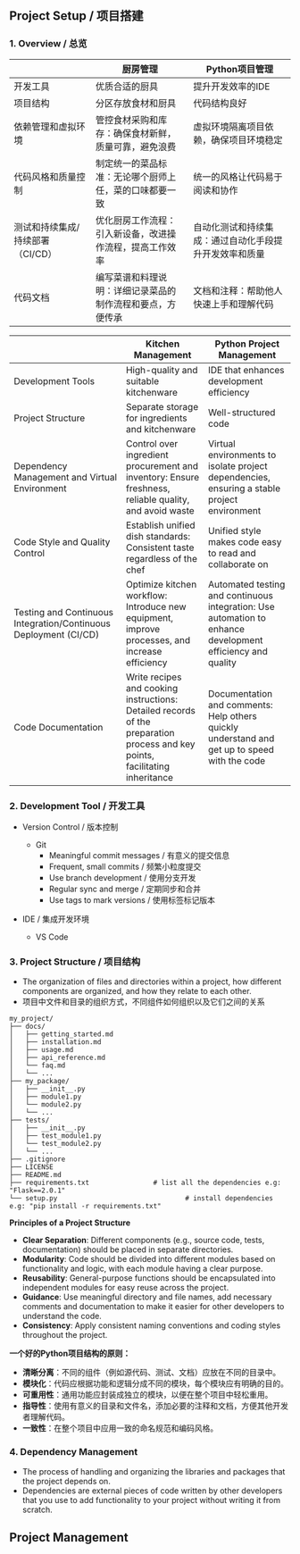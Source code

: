 ## Project Setup / 项目搭建

### 1. Overview / 总览

|                                  | 厨房管理                                                   | Python项目管理                                         |
| -------------------------------- | ---------------------------------------------------------- | ------------------------------------------------------ |
| 开发工具                         | 优质合适的厨具                                             | 提升开发效率的IDE                                      |
| 项目结构                         | 分区存放食材和厨具                                         | 代码结构良好                                           |
| 依赖管理和虚拟环境               | 管控食材采购和库存：确保食材新鲜，质量可靠，避免浪费       | 虚拟环境隔离项目依赖，确保项目环境稳定                 |
| 代码风格和质量控制               | 制定统一的菜品标准：无论哪个厨师上任，菜的口味都要一致     | 统一的风格让代码易于阅读和协作                         |
| 测试和持续集成/持续部署（CI/CD） | 优化厨房工作流程：引入新设备，改进操作流程，提高工作效率   | 自动化测试和持续集成：通过自动化手段提升开发效率和质量 |
| 代码文档                         | 编写菜谱和料理说明：详细记录菜品的制作流程和要点，方便传承 | 文档和注释：帮助他人快速上手和理解代码                 |

|                                                              | Kitchen Management                                           | Python Project Management                                    |
| ------------------------------------------------------------ | ------------------------------------------------------------ | ------------------------------------------------------------ |
| Development Tools                                            | High-quality and suitable kitchenware                        | IDE that enhances development efficiency                     |
| Project Structure                                            | Separate storage for ingredients and kitchenware             | Well-structured code                                         |
| Dependency Management and Virtual Environment                | Control over ingredient procurement and inventory: Ensure freshness, reliable quality, and avoid waste | Virtual environments to isolate project dependencies, ensuring a stable project environment |
| Code Style and Quality Control                               | Establish unified dish standards: Consistent taste regardless of the chef | Unified style makes code easy to read and collaborate on     |
| Testing and Continuous Integration/Continuous Deployment (CI/CD) | Optimize kitchen workflow: Introduce new equipment, improve processes, and increase efficiency | Automated testing and continuous integration: Use automation to enhance development efficiency and quality |
| Code Documentation                                           | Write recipes and cooking instructions: Detailed records of the preparation process and key points, facilitating inheritance | Documentation and comments: Help others quickly understand and get up to speed with the code |



### 2. Development Tool / 开发工具

- Version Control / 版本控制
  - Git
    - Meaningful commit messages / 有意义的提交信息
    - Frequent, small commits / 频繁小粒度提交
    - Use branch development / 使用分支开发
    - Regular sync and merge / 定期同步和合并
    - Use tags to mark versions / 使用标签标记版本

- IDE / 集成开发环境
  - VS Code



### 3. Project Structure / 项目结构

- The organization of files and directories within a project, how different components are organized, and how they relate to each other.
- 项目中文件和目录的组织方式，不同组件如何组织以及它们之间的关系

```
my_project/
├── docs/
│   ├── getting_started.md
│   ├── installation.md
│   ├── usage.md
│   ├── api_reference.md
│   └── faq.md
│   └── ...
├── my_package/
│   ├── __init__.py
│   ├── module1.py
│   └── module2.py
│   └── ...
├── tests/
│   ├── __init__.py
│   ├── test_module1.py
│   └── test_module2.py
│   └── ...
├── .gitignore
├── LICENSE
├── README.md
├── requirements.txt				# list all the dependencies e.g: "Flask==2.0.1"
└── setup.py								# install dependencies e.g: "pip install -r requirements.txt"
```

**Principles of a Project Structure**

- **Clear Separation**: Different components (e.g., source code, tests, documentation) should be placed in separate directories.
- **Modularity**: Code should be divided into different modules based on functionality and logic, with each module having a clear purpose.
- **Reusability**: General-purpose functions should be encapsulated into independent modules for easy reuse across the project.
- **Guidance**: Use meaningful directory and file names, add necessary comments and documentation to make it easier for other developers to understand the code.
- **Consistency**: Apply consistent naming conventions and coding styles throughout the project.

**一个好的Python项目结构的原则：**

- **清晰分离**：不同的组件（例如源代码、测试、文档）应放在不同的目录中。
- **模块化**：代码应根据功能和逻辑分成不同的模块，每个模块应有明确的目的。
- **可重用性**：通用功能应封装成独立的模块，以便在整个项目中轻松重用。
- **指导性**：使用有意义的目录和文件名，添加必要的注释和文档，方便其他开发者理解代码。
- **一致性**：在整个项目中应用一致的命名规范和编码风格。



### 4. Dependency Management

- The process of handling and organizing the libraries and packages that the project depends on.
- Dependencies are external pieces of code written by other developers that you use to add functionality to your project without writing it from scratch.











## Project Management